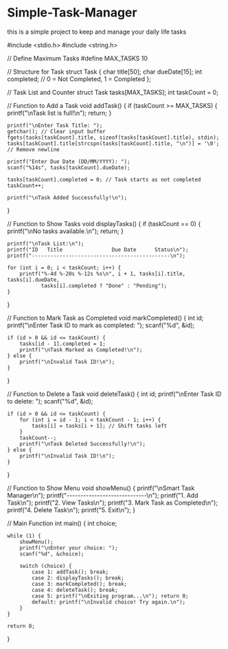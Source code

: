 # Simple-Task-Manager
this is a simple project to keep and manage your daily life tasks


#include <stdio.h>
#include <string.h>

// Define Maximum Tasks
#define MAX_TASKS 10 

// Structure for Task
struct Task {
    char title[50];
    char dueDate[15];
    int completed; // 0 = Not Completed, 1 = Completed
};

// Task List and Counter
struct Task tasks[MAX_TASKS];
int taskCount = 0;

// Function to Add a Task
void addTask() {
    if (taskCount >= MAX_TASKS) {
        printf("\nTask list is full!\n");
        return;
    }

    printf("\nEnter Task Title: ");
    getchar(); // Clear input buffer
    fgets(tasks[taskCount].title, sizeof(tasks[taskCount].title), stdin);
    tasks[taskCount].title[strcspn(tasks[taskCount].title, "\n")] = '\0'; // Remove newline

    printf("Enter Due Date (DD/MM/YYYY): ");
    scanf("%14s", tasks[taskCount].dueDate);

    tasks[taskCount].completed = 0; // Task starts as not completed
    taskCount++;

    printf("\nTask Added Successfully!\n");
}

// Function to Show Tasks
void displayTasks() {
    if (taskCount == 0) {
        printf("\nNo tasks available.\n");
        return;
    }

    printf("\nTask List:\n");
    printf("ID   Title                Due Date      Status\n");
    printf("---------------------------------------------\n");

    for (int i = 0; i < taskCount; i++) {
        printf("%-4d %-20s %-12s %s\n", i + 1, tasks[i].title, tasks[i].dueDate,
               tasks[i].completed ? "Done" : "Pending");
    }
}

// Function to Mark Task as Completed
void markCompleted() {
    int id;
    printf("\nEnter Task ID to mark as completed: ");
    scanf("%d", &id);

    if (id > 0 && id <= taskCount) {
        tasks[id - 1].completed = 1;
        printf("\nTask Marked as Completed!\n");
    } else {
        printf("\nInvalid Task ID!\n");
    }
}

// Function to Delete a Task
void deleteTask() {
    int id;
    printf("\nEnter Task ID to delete: ");
    scanf("%d", &id);

    if (id > 0 && id <= taskCount) {
        for (int i = id - 1; i < taskCount - 1; i++) {
            tasks[i] = tasks[i + 1]; // Shift tasks left
        }
        taskCount--;
        printf("\nTask Deleted Successfully!\n");
    } else {
        printf("\nInvalid Task ID!\n");
    }
}

// Function to Show Menu
void showMenu() {
    printf("\nSmart Task Manager\n");
    printf("-----------------------------\n");
    printf("1. Add Task\n");
    printf("2. View Tasks\n");
    printf("3. Mark Task as Completed\n");
    printf("4. Delete Task\n");
    printf("5. Exit\n");
}

// Main Function
int main() {
    int choice;

    while (1) {
        showMenu();
        printf("\nEnter your choice: ");
        scanf("%d", &choice);

        switch (choice) {
            case 1: addTask(); break;
            case 2: displayTasks(); break;
            case 3: markCompleted(); break;
            case 4: deleteTask(); break;
            case 5: printf("\nExiting program...\n"); return 0;
            default: printf("\nInvalid choice! Try again.\n");
        }
    }

    return 0;
}

